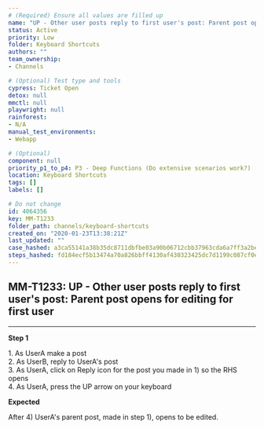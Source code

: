 ```yaml
---
# (Required) Ensure all values are filled up
name: "UP - Other user posts reply to first user's post: Parent post opens for editing for first user"
status: Active
priority: Low
folder: Keyboard Shortcuts
authors: ""
team_ownership: 
- Channels

# (Optional) Test type and tools
cypress: Ticket Open
detox: null
mmctl: null
playwright: null
rainforest: 
- N/A
manual_test_environments: 
- Webapp

# (Optional)
component: null
priority_p1_to_p4: P3 - Deep Functions (Do extensive scenarios work?)
location: Keyboard Shortcuts
tags: []
labels: []

# Do not change
id: 4064356
key: MM-T1233
folder_path: channels/keyboard-shortcuts
created_on: "2020-01-23T13:38:21Z"
last_updated: ""
case_hashed: a3ca55141a38b35dc8711dbfbe03a90b06712cbb37963cda6a7ff3a2be7d9b94ba493961c46ef7233200a35b33aa71e0
steps_hashed: fd184ecf5b13474a70a826bbff4130af430323425dc7d1199c087cf0ee48a7b9ff09ec95fe58e92ab752a25c8e0ac39b
---
```


## MM-T1233: UP - Other user posts reply to first user's post: Parent post opens for editing for first user

---

**Step 1**

1\. As UserA make a post\
2\. As UserB, reply to UserA's post\
3\. As UserA, click on Reply icon for the post you made in 1) so the RHS opens\
4\. As UserA, press the UP arrow on your keyboard

**Expected**

After 4) UserA's parent post, made in step 1), opens to be edited.
